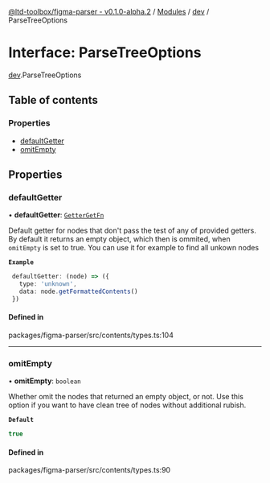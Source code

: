 [@ltd-toolbox/figma-parser - v0.1.0-alpha.2](../README.md) / [Modules](../modules.md) / [dev](../modules/dev.md) / ParseTreeOptions

# Interface: ParseTreeOptions

[dev](../modules/dev.md).ParseTreeOptions

## Table of contents

### Properties

- [defaultGetter](dev.ParseTreeOptions.md#defaultgetter)
- [omitEmpty](dev.ParseTreeOptions.md#omitempty)

## Properties

### defaultGetter

• **defaultGetter**: [`GetterGetFn`](../modules/dev.md#gettergetfn)

Default getter for nodes that don't pass the test of any of provided getters.
By default it returns an empty object, which then is ommited, when `omitEmpty` is set to true.
You can use it for example to find all unkown nodes

**`Example`**

```typescript
 defaultGetter: (node) => ({
   type: 'unknown',
   data: node.getFormattedContents()
 })
```

#### Defined in

packages/figma-parser/src/contents/types.ts:104

___

### omitEmpty

• **omitEmpty**: `boolean`

Whether omit the nodes that returned an empty object, or not.
Use this option if you want to have clean tree of nodes without additional rubish.

**`Default`**

```ts
true
```

#### Defined in

packages/figma-parser/src/contents/types.ts:90
